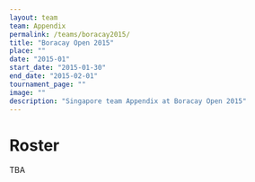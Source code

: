 ```yaml
---
layout: team
team: Appendix
permalink: /teams/boracay2015/
title: "Boracay Open 2015"
place: ""
date: "2015-01"
start_date: "2015-01-30"
end_date: "2015-02-01"
tournament_page: ""
image: ""
description: "Singapore team Appendix at Boracay Open 2015"
---
```


# Roster

TBA
